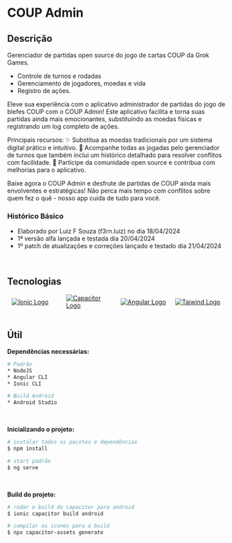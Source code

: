 # COUP Admin

## Descrição

Gerenciador de partidas open source do jogo de cartas COUP da Grok Games.

-   Controle de turnos e rodadas
-   Gerenciamento de jogadores, moedas e vida
-   Registro de ações.

Eleve sua experiência com o aplicativo administrador de partidas do jogo de blefes COUP com o COUP Admin! Este aplicativo facilita e torna suas partidas ainda mais emocionantes, substituindo as moedas físicas e registrando um log completo de ações.

Principais recursos: ✨ Substitua as moedas tradicionais por um sistema digital prático e intuitivo. 📜 Acompanhe todas as jogadas pelo gerenciador de turnos que também inclui um histórico detalhado para resolver conflitos com facilidade. 👥 Participe da comunidade open source e contribua com melhorias para o aplicativo.

Baixe agora o COUP Admin e desfrute de partidas de COUP ainda mais envolventes e estratégicas! Não perca mais tempo com conflitos sobre quem fez o quê - nosso app cuida de tudo para você.

### Histórico Básico

-   Elaborado por Luiz F Souza (f3rn.luiz) no dia 18/04/2024
-   1ª versão alfa lançada e testada dia 20/04/2024
-   1º patch de atualizações e correções lançado e testado dia 21/04/2024

<br>

## Tecnologias

<div style="display: flex; justify-content: center; align-items: center; width: 100%">
  <a href="https://ionic.io/" style="padding-left: 10px; padding-right: 10px; flex: 1; max-width: 200px; width: 100%;" target="blank"><img src="https://images.prismic.io/ionicframeworkcom/66cfdbef-e59d-463a-8e24-12cb233e9d97_ionic+logo+blue.png" alt="Ionic Logo" /></a>
  <a href="https://capacitorjs.com/" style="padding-left: 10px; padding-right: 10px; flex: 1; max-width: 200px; width: 100%;" target="blank"><img src="https://seeklogo.com/images/C/capacitor-logo-DF3634DD70-seeklogo.com.png" alt="Capacitor Logo" /></a>
  <a href="http://angular.dev/" style="padding-left: 10px; padding-right: 10px; flex: 1; max-width: 200px; width: 100%;" target="blank"><img src="https://seeklogo.com/images/A/angular-icon-logo-5FC0C40EAC-seeklogo.com.png" alt="Angular Logo" /></a>
  <a href="https://tailwindcss.com/" style="padding-left: 10px; padding-right: 10px; flex: 1; max-width: 200px; width: 100%;" target="blank"><img src="https://tailwindcss.com/_next/static/media/tailwindcss-mark.3c5441fc7a190fb1800d4a5c7f07ba4b1345a9c8.svg" alt="Taiwind Logo" /></a>
</div>

<br>

## Útil

**Dependências necessárias:**

```bash
# Padrão
* NodeJS
* Angular CLI
* Ionic CLI

# Build Android
* Android Studio
```

<br>

**Inicializando o projeto:**

```bash
# instalar todos os pacotes e dependências
$ npm install

# start padrão
$ ng serve
```

<br>

**Build do projeto:**

```bash
# rodar o build do capacitor para android
$ ionic capacitor build android

# compilar os icones para o build
$ npx capacitor-assets generate
```
